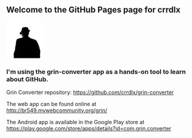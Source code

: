 ## Welcome to the GitHub Pages page for crrdlx
![crrdlx](https://raw.githubusercontent.com/crrdlx/crrdlx.github.io/master/crrdlx.jpg)
### I'm using the grin-converter app as a hands-on tool to learn about GitHub.

Grin Converter repository: https://github.com/crrdlx/grin-converter

The web app can be found online at <a href="http://br549.mywebcommunity.org/grin/">http://br549.mywebcommunity.org/grin/</a>

The Android app is available in the Google Play store at <a href="https://play.google.com/store/apps/details?id=com.grin.converter">https://play.google.com/store/apps/details?id=com.grin.converter</a>
